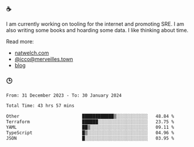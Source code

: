### ☕

I am currently working on tooling for the internet and promoting SRE. I am also writing some books and hoarding some data. I like thinking about time. 

Read more:

 - [natwelch.com](https://natwelch.com)
 - [@icco@merveilles.town](https://merveilles.town/@icco)
 - [blog](https://writing.natwelch.com)

### 🕒

<!--START_SECTION:waka-->

```txt
From: 31 December 2023 - To: 30 January 2024

Total Time: 43 hrs 57 mins

Other                        ████████████▒░░░░░░░░░░░░   48.84 %
Terraform                    ██████░░░░░░░░░░░░░░░░░░░   23.75 %
YAML                         ██▒░░░░░░░░░░░░░░░░░░░░░░   09.11 %
TypeScript                   █▒░░░░░░░░░░░░░░░░░░░░░░░   04.96 %
JSON                         █░░░░░░░░░░░░░░░░░░░░░░░░   03.95 %
```

<!--END_SECTION:waka-->
